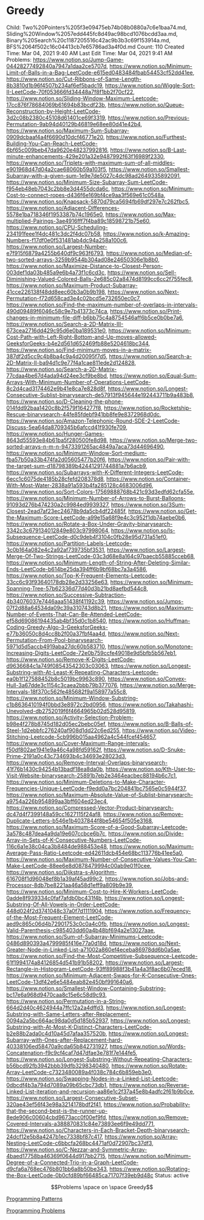 # Greedy

Child: Two%20Pointers%205f3e09475eb74b08b0880a7c6e1baa74.md, Sliding%20Window%2057edd445fc8d49ac98bcd1076bcdd3aa.md, Binary%20Search%20c1187205516c42ac9b3b3c69f153914a.md, BFS%2064f502c16c04413cb7e65786ad3a4f0d.md
Count: 110
Created Time: Mar 04, 2021 9:40 AM
Last Edit Time: Mar 04, 2021 9:41 AM
Problems: https://www.notion.so/Jump-Game-04428277492840a7947a1daa2ce5707d, https://www.notion.so/Minimum-Limit-of-Balls-in-a-Bag-LeetCode-e615ed0483484fbab54453cf52dd41ee, https://www.notion.so/Cut-Ribbons-of-Same-Length-8b3810d1b96f4507b234af6ef5badc19, https://www.notion.so/Wiggle-Sort-II-LeetCode-70f053666fd34448a7f8f1bb2f70cf22, https://www.notion.so/Sliding-Window-Maximum-Leetcode-17cc876f78684069b61694b83bcdf23b, https://www.notion.so/Queue-Reconstruction-by-Height-LeetCode-3d2c08b2380c45108d61401ce69f3319, https://www.notion.so/Previous-Permutation-9ab94d40129b46819e68ee80d41e42b4, https://www.notion.so/Maximum-Sum-Subarray-0909dcbaaf4a4f6690d10dcf46771e20, https://www.notion.so/Furthest-Building-You-Can-Reach-LeetCode-6bf65c009beb47da9620e48237992816, https://www.notion.so/B-Last-minute-enhancements-429e201a32e9487992f63f16989f2330, https://www.notion.so/Triplets-with-maximum-sum-of-all-middles-e901968d47d04a2cae68060b59a103f5, https://www.notion.so/Smallest-Subarray-with-a-given-sum-1e9e7de5027c4dc98ad2649335892091, https://www.notion.so/Minimum-Size-Subarray-Sum-LeetCode-f954eb48eb7043c2bb8e3d4455dcda6c, https://www.notion.so/Minimum-Cost-to-connect-ropes-d436f6e169bf4ce9aa3f569e61c0548a, https://www.notion.so/Knapsack-5870d79ca5694fb69df297e7c262fbc5, https://www.notion.so/Adjacent-Differences-5578e1ba718346f1953387b74c1965e0, https://www.notion.so/Max-multiplied-Pairings-3ae4916fff7f4ba89c18598721b75e60, https://www.notion.so/CPU-Scheduling-234191feee1f4dc481c3dc2f4dc07b58, https://www.notion.so/k-Amazing-Numbers-f17df0e0f531481ab4dc94a258a100c6, https://www.notion.so/Largest-Number-e7f915f6879a4255b640df9c963f6793, https://www.notion.so/Median-of-two-sorted-arrays-3259b9544b304ad08e24650306e1b8b0, https://www.notion.so/Maximize-Distance-to-Closest-Person-003def1da03b485a9e6b4a73f1c6cd3c, https://www.notion.so/Sell-Diminishing-Valued-Colored-Balls-2e685c02a8474d8199cc6cc2f755fec8, https://www.notion.so/Maximum-Product-Subarray-41cce226138f48dd8eec60b3a0b9b198, https://www.notion.so/Next-Permutation-f72d658cad3e4c02bcd5e732650ec0c7, https://www.notion.so/Find-the-maximum-number-of-overlaps-in-intervals-490d09489f6046c58c9e7b41373c74ca, https://www.notion.so/Print-changes-in-minimum-file-diff-b6bb75c4a8754546aff6b5ce0b0be7a6, https://www.notion.so/Search-a-2D-Matrix-III-673cea2716dd429c95d6e0ba189531e0, https://www.notion.so/Minimum-Cost-Path-with-Left-Right-Bottom-and-Up-moves-allowed-GeeksforGeeks-b4e2d561d652469fb88e5204618bc344, https://www.notion.so/Find-minimum-moves-in-a-matrix-387df2d5cc9c4b8ba4c9a4d20095f7d5, https://www.notion.so/Search-a-2D-Matrix-II-ba94d1c9e77f4a1cae811ede2d124828, https://www.notion.so/Search-a-2D-Matrix-77cdaa4be67d4ada94d24ee3cf9be8bd, https://www.notion.so/Equal-Sum-Arrays-With-Minimum-Number-of-Operations-LeetCode-8c2d4cad3174462e9b41e8ca7e828d8f, https://www.notion.so/Longest-Consecutive-Sublist-binarysearch-de57913f945644e192443711b9a483b8, https://www.notion.so/D-Cleaning-the-phone-014fdd92baa1420c8b2f579f164277f8, https://www.notion.so/Rocketship-Rescue-binarysearch-44fe85fdebf941bb8fe9e8372968d0dc, https://www.notion.so/Amazon-Telephonic-Round-SDE-2-LeetCode-Discuss-5ea64da8709345b6afccd41f930fe709, https://www.notion.so/Hunger-Games-8643d55593e84b61ba5f280500fe8d98, https://www.notion.so/Merge-two-sorted-arrays-n-m-n-9473391265ac4849a7aca73d44696490, https://www.notion.so/Minimum-Window-Sort-medium-fba57b50a33b474fa2d05605477b20f6, https://www.notion.so/Pair-with-the-target-sum-d18798389b42441291744881a7b6acb9, https://www.notion.so/Subarrays-with-K-Different-Integers-LeetCode-6ecc1c6075de4185b28cfefd208378d8, https://www.notion.so/Container-With-Most-Water-2838a91a593b4fa285128c4683006d96, https://www.notion.so/Sort-Colors-17569888768b421c93d3edfd62cfa55e, https://www.notion.so/Minimum-Number-of-Arrows-to-Burst-Balloons-91093d276b474230a2c9984ed9939327, https://www.notion.so/3Sum-Closest-2ead7af23ec24678b9da5cb4df22485f, https://www.notion.so/Get-the-Maximum-Score-LeetCode-a99e15a68f9e4c3c952f1db74aebe0b6, https://www.notion.so/Rotate-a-Box-Under-Gravity-binarysearch-3342c3c679134012849e803c97998064, https://www.notion.so/Is-Subsequence-LeetCode-d0c9deb4f3104c0fb28e95d731a51ef0, https://www.notion.so/Partition-Labels-Leetcode-3c0b164a082e4c2a92af739735bf3531, https://www.notion.so/Largest-Merge-Of-Two-Strings-LeetCode-03c3d68e8a164c97baecb55885cceb68, https://www.notion.so/Minimum-Length-of-String-After-Deleting-Similar-Ends-LeetCode-b614be25da394ff6b9bf68bc7a3a4586, https://www.notion.so/Top-K-Frequent-Elements-Leetcode-33cc6c93f93640178db28e2d33256e63, https://www.notion.so/Minimum-Spanning-Tree-57b62336d77d40d3b21bd8aefbd544c8, https://www.notion.so/Successive-Subtraction-4b34076037e7446aaa51438f41192c39, https://www.notion.so/Jumps-07f2d88a64534da09c39a310743d8b21, https://www.notion.so/Maximum-Number-of-Events-That-Can-Be-Attended-LeetCode-ef58d69086194435ab4bf35d0c1b8540, https://www.notion.so/Huffman-Coding-Greedy-Algo-3-GeeksforGeeks-e77b36050c8d4cc8b2f00a37fbf4aa4d, https://www.notion.so/Next-Permutation-From-Pool-binarysearch-5971d5d5accb4919aba27dc60b583710, https://www.notion.so/Monotone-Increasing-Digits-LeetCode-72e0b759ccfe49018e9d5bfb5b567eb1, https://www.notion.so/Remove-K-Digits-LeetCode-d9636684c1a749f08543542303c03063, https://www.notion.so/Longest-Substring-with-At-Least-K-Repeating-Characters-Leetcode-ea0b1f127588452b8c5019bc9963c890, https://www.notion.so/Convex-Hull-3a67dde3c1154c3caea2bbb79b377076, https://www.notion.so/Merge-Intervals-18f370c562fe485682f9a158977a55c8, https://www.notion.so/Minimum-Window-Substring-c1b8636410194f0bbd3e8972c2bd0956, https://www.notion.so/Takahashi-Unevolved-db2752019f6f4664965b02d528d95819, https://www.notion.so/Activity-Selection-Problem-b98e4f278b8745d182d05ec2bebc05ef, https://www.notion.so/B-Balls-of-Steel-1d2ebbfc276240af908d1dd22c6ed255, https://www.notion.so/Video-Stitching-Leetcode-5cb996b015aa4962a4c544fcef454657, https://www.notion.so/Cover-Maximum-Range-intervals-f50df802ae1941e9a46c4a98fd59162f, https://www.notion.so/D-Snuke-Prime-2191a0c43c734693b4c34693e28023d3, https://www.notion.so/Remove-Interval-Overlaps-binarysearch-41f76b1430c94254b13badf18ea8da0b, https://www.notion.so/Kth-User-to-Visit-Website-binarysearch-25891b7eb2e3464eacbec88194b6c7c1, https://www.notion.so/Minimum-Deletions-to-Make-Character-Frequencies-Unique-LeetCode-f9edd0a7bc204841bc7565e0c5944f37, https://www.notion.so/Maximum-Absolute-Value-of-Sublist-binarysearch-a9754a226b954899aa3bff604ed23ec4, https://www.notion.so/Compressed-Vector-Product-binarysearch-dc47d4f7399148a59cc1627115f24af8, https://www.notion.so/Remove-Duplicate-Letters-b546e1b4037844f8be54654f505e3168, https://www.notion.so/Maximum-Score-of-a-Good-Subarray-Leetcode-3a578c487dea4a9da19e607ccbce6b7c, https://www.notion.so/Divide-Array-in-Sets-of-K-Consecutive-Numbers-LeetCode-116c6a1e38c04ca3b8484de988453e48, https://www.notion.so/Maximum-Average-Pass-Ratio-Leetcode-ed42611dcb454e68bc113776b41ee5a0, https://www.notion.so/Maximum-Number-of-Consecutive-Values-You-Can-Make-LeetCode-88ee6e8d0878479994c00ab9e01f0cee, https://www.notion.so/Dijkstra-s-Algorithm-616708f1d96048ef8b1a39af45ad99c2, https://www.notion.so/Jobs-and-Processor-8db7be8221aa46a58d1eff9a809b9e39, https://www.notion.so/Minimum-Cost-to-Hire-K-Workers-LeetCode-0adde8f939334c0faf7afdb0bc431f4b, https://www.notion.so/Longest-Substring-Of-All-Vowels-in-Order-LeetCode-448d024f2d3741048c37a0f7d1111904, https://www.notion.so/Frequency-of-the-Most-Frequent-Element-LeetCode-aed9c865c06d4b72901753c0c0a4c0fb, https://www.notion.so/Longest-Valid-Parenthesis-c985403dd60a4b48bf694a2e13027aae, https://www.notion.so/Sum-of-Subarray-Minimums-Leetcode-0486d890393a4799985f416e77a0d18d, https://www.notion.so/Next-Greater-Node-in-Linked-List-a71002a860ef4eceba86978dd6b0a5ae, https://www.notion.so/Find-the-Most-Competitive-Subsequence-Leetcode-61f1994174a84126854d541b91b58202, https://www.notion.so/Largest-Rectangle-in-Histogram-LeetCode-93ff89988f3b41a4a3f8ac6b07eced18, https://www.notion.so/Minimum-Adjacent-Swaps-for-K-Consecutive-Ones-LeetCode-13df42e6e5484eab82e450bf991640a6, https://www.notion.so/Smallest-Window-Containing-Substring-bc17e6a968d9470caa8c15e6c58d9c93, https://www.notion.so/Permutation-in-a-String-664d2d40c4624944a7ffc12a2a4dffd3, https://www.notion.so/Longest-Substring-with-Same-Letters-after-Replacement-0094a2a5bc664ac98da0d5d185b52937, https://www.notion.so/Longest-Substring-with-At-Most-K-Distinct-Characters-LeetCode-b2e88b2ada0c4d10a45d7afaa357520b, https://www.notion.so/Longest-Subarray-with-Ones-after-Replacement-hard-40338106ed58470a9cda65b842731927, https://www.notion.so/Words-Concatenation-f9c9cf4caf7d47dfae3e781f7e144fe5, https://www.notion.so/Longest-Substring-Without-Repeating-Characters-b56bcd92fb3942bbb39dfb3298340480, https://www.notion.so/Rotate-Array-LeetCode-c7323480089a4f038c784c6b859eb3e0, https://www.notion.so/Swapping-Nodes-in-a-Linked-List-Leetcode-0dbcdf4b3a794d7089a09b65cbc73db1, https://www.notion.so/Reverse-Linked-List-iteration-and-recursion-aa86e1c2f37a45e8b4adfc2f61b9b0ce, https://www.notion.so/Largest-Consecutive-Subset-320ae43ef56f43e98a3214178bdf2f41, https://www.notion.so/Probability-that-the-second-best-is-the-runner-up-8ede906c00604cbd9673acc0f00ef9fd, https://www.notion.so/Remove-Covered-Intervals-a388870831c84e73893ee6f9e49dd771, https://www.notion.so/Characters-in-Each-Bracket-Depth-binarysearch-24dcf12e5b8a4247b1ec7338bf87c417, https://www.notion.so/Array-Nesting-LeetCode-c6bbcfa268bc4471af0d72907bc37df3, https://www.notion.so/C-Nezzar-and-Symmetric-Array-4baed17758ba46369f0644d917bb2715, https://www.notion.so/Minimum-Degree-of-a-Connected-Trio-in-a-Graph-LeetCode-d9cfa6a768ec476b801bb6a8b50be343, https://www.notion.so/Rotating-the-Box-LeetCode-0b0cfd89bf66485ca71707f39eb9d48c
Status: active

$$Problems \space on \space Greedy$$

[Programming Patterns](Greedy%20ea1f204b1d0b40e89fdb87f6dc8055d3/Programming%20Patterns%20a43f276694b349308eb096ba6dd35c0f.csv)

[Programming Problems](Greedy%20ea1f204b1d0b40e89fdb87f6dc8055d3/Programming%20Problems%2015f4c6d3159740b991797721dcf2dca7.csv)